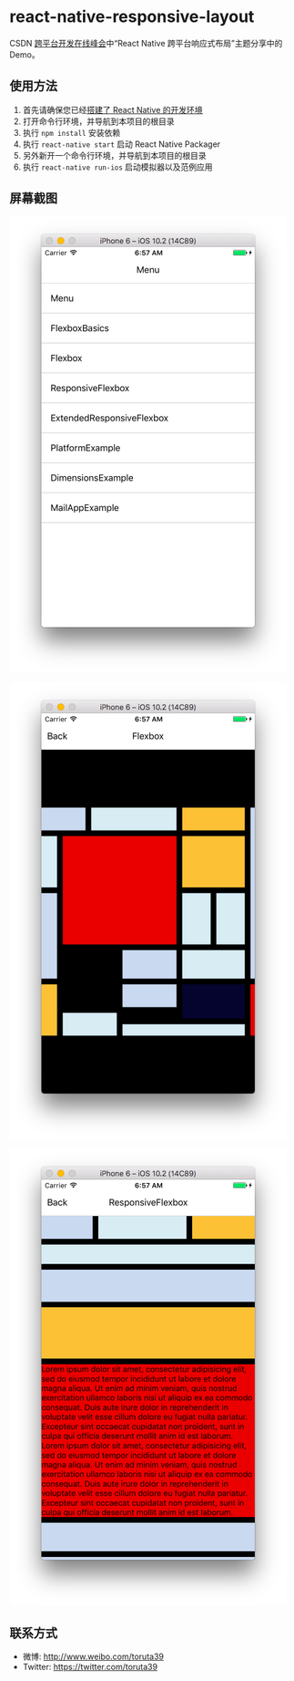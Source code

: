 # react-native-responsive-layout

CSDN [跨平台开发在线峰会](http://edu.csdn.net/huiyiCourse/detail/268)中“React Native 跨平台响应式布局”主题分享中的 Demo。

## 使用方法

1. 首先请确保您已经[搭建了 React Native 的开发环境](https://reactnative.cn/docs/0.42/getting-started.html#content)
2. 打开命令行环境，并导航到本项目的根目录
3. 执行 `npm install` 安装依赖
4. 执行 `react-native start` 启动 React Native Packager
5. 另外新开一个命令行环境，并导航到本项目的根目录
6. 执行 `react-native run-ios` 启动模拟器以及范例应用

## 屏幕截图

![](./docs/1.png)

![](./docs/2.png)

![](./docs/3.png)

## 联系方式

* 微博: http://www.weibo.com/toruta39
* Twitter: https://twitter.com/toruta39
